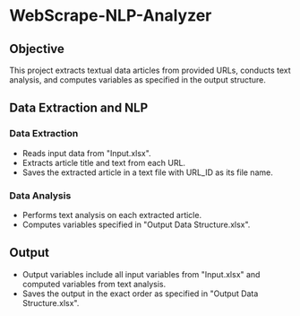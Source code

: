 # WebScrape-NLP-Analyzer

## Objective
This project extracts textual data articles from provided URLs, conducts text analysis, and computes variables as specified in the output structure.

## Data Extraction and NLP
### Data Extraction
- Reads input data from "Input.xlsx".
- Extracts article title and text from each URL.
- Saves the extracted article in a text file with URL_ID as its file name.

### Data Analysis
- Performs text analysis on each extracted article.
- Computes variables specified in "Output Data Structure.xlsx".

## Output
- Output variables include all input variables from "Input.xlsx" and computed variables from text analysis.
- Saves the output in the exact order as specified in "Output Data Structure.xlsx".
